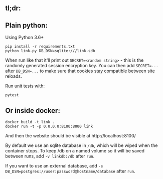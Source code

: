 tl;dr:
------

Plain python:
-------------

Using Python 3.6+

```
pip install -r requirements.txt
python link.py DB_DSN=sqlite:///link.sdb
```

When run like that it'll print out `SECRET=<random string>` - this is the
randomly generated session encryption key. You can then add `SECRET=...`
after `DB_DSN=...` to make sure that cookies stay compatible between site
reloads.

Run unit tests with:
```
pytest
```

Or inside docker:
-----------------

```
docker build -t link .
docker run -t -p 0.0.0.0:8100:8000 link
```

And then the website should be visible at http://localhost:8100/

By default we use an sqlite database in `/db`, which will be wiped when the
container stops. To keep /db on a named volume so it will be saved between
runs, add `-v linkdb:/db` after `run`.

If you want to use an external database, add
`-e DB_DSN=postgres://user:password@hostname/database` after `run`.
